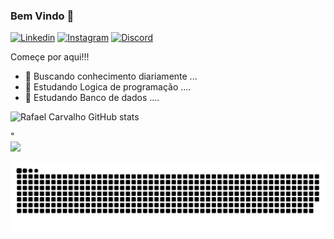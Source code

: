 ### Bem Vindo 👋
[![Linkedin](https://img.shields.io/badge/LinkedIn-0077B5?style=for-the-badge&logo=linkedin&logoColor=white)](https://www.linkedin.com/in/rafael-carvalho-8a572323a/)
[![Instagram](https://img.shields.io/badge/Instagram-E4405F?style=for-the-badge&logo=instagram&logoColor=white)](https://www.instagram.com//)
[![Discord](https://img.shields.io/badge/Discord-7289DA?style=for-the-badge&logo=discord&logoColor=white)](https://discord.com/channels/Rafael_Carvalho#7372)


Começe por aqui!!!

- 🔭 Buscando conhecimento diariamente ...
- 🌱 Estudando Logica de programação ....
- 🌱 Estudando Banco de dados ....




![Rafael Carvalho GitHub stats](https://github-readme-stats.vercel.app/api?username=RafaelCarvalho90&show_icons=true&theme=highcontrast)
<!-- "COMENTÁRIO -->"
<!-- "COMENTÁRIO" -->





<div><img style="height: auto; width: 40%;" class="img" src="https://github-readme-stats.vercel.app/api/top-langs/?username=RafaelCarvalho90&theme=radical&langs_count=8&layout=compact&hide_border=true" /></div>





![snake gif](https://github.com/debysouza/debysouza/blob/output/github-contribution-grid-snake.svg)
